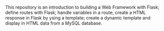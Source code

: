 This repository is an introduction to building a Web Framework with Flask; define routes with Flask; handle variables in a route; create a HTML response in Flask by ysing a template; create a dynamic template and display in HTML data from a MySQL database.
